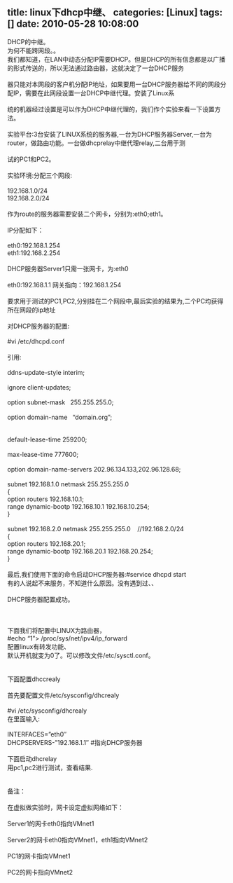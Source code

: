 title: linux下dhcp中继、
categories: [Linux]
tags: []
date: 2010-05-28 10:08:00
---
DHCP的中继。<br />为何不能跨网段。。<br />我们都知道，在LAN中动态分配IP需要DHCP。但是DHCP的所有信息都是以广播的形式传送的，所以无法通过路由器，这就决定了一台DHCP服务<br /><br />器只能对本网段的客户机分配IP地址，如果要用一台DHCP服务器给不同的网段分配IP，需要在此网段设置一台DHCP中继代理。安装了Linux系<br /><br />统的机器经过设置是可以作为DHCP中继代理的，我们作个实验来看一下设置方法。<br /><br />实验平台:3台安装了LINUX系统的服务器,一台为DHCP服务器Server,一台为router，做路由功能。一台做dhcprelay中继代理relay,二台用于测<br /><br />试的PC1和PC2。<br /><br />实验环境:分配三个网段:&#160;&#160;&#160;&#160;&#160;&#160;&#160;&#160;&#160; <br /><br />192.168.1.0/24<br />192.168.2.0/24<br /><br />作为route的服务器需要安装二个网卡，分别为:eth0;eth1。<br /><br />IP分配如下：<br /><br />eth0:192.168.1.254<br />eth1:192.168.2.254<br /><br />DHCP服务器Server1只需一张网卡，为:eth0<br /><br />eth0:192.168.1.1 网关指向：192.168.1.254<br /><br />要求用于测试的PC1,PC2,分别挂在二个网段中,最后实验的结果为,二个PC均获得所在网段的ip地址<br /><br />对DHCP服务器的配置:<br /><br />#vi /etc/dhcpd.conf<br /><br />引用:<br /><br />ddns-update-style interim;<br /><br />ignore client-updates;<br /><br />option subnet-mask&#160;&#160; 255.255.255.0;<br /><br />option domain-name&#160;&#160; “domain.org”;<br /><br /><br />default-lease-time 259200;<br /><br />max-lease-time 777600;<br /><br />option domain-name-servers 202.96.134.133,202.96.128.68;<br /><br />subnet 192.168.1.0 netmask 255.255.255.0 <br />{<br />option routers 192.168.10.1;<br />range dynamic-bootp 192.168.10.1 192.168.10.254;<br />}<br /><br />subnet 192.168.2.0 netmask 255.255.255.0&#160;&#160;&#160; //192.168.2.0/24<br />{ <br />option routers 192.168.20.1;<br />range dynamic-bootp 192.168.20.1 192.168.20.254;<br />}<br /><br />最后,我们使用下面的命令启动DHCP服务器:#service dhcpd start<br />有的人说起不来服务，不知道什么原因。没有遇到过、、<br /><br />DHCP服务器配置成功。<br /><br /><br /><br />下面我们将配置中LINUX为路由器，<br />#echo “1”&gt; /proc/sys/net/ipv4/ip_forward<br />配置linux有转发功能、<br />默认开机就变为0了。可以修改文件/etc/sysctl.conf。<br /><br /><br />下面配置dhccrealy<br /><br />首先要配置文件/etc/sysconfig/dhcrealy <br /><br />#vi /etc/sysconfig/dhcrealy<br />在里面输入:<br /><br />INTERFACES=”eth0″<br />DHCPSERVERS-”192.168.1.1″ #指向DHCP服务器<br /><br />下面启动dhcrelay<br />用pc1,pc2进行测试，查看结果.<br /><br /><br />备注：<br /><br />在虚拟做实验时，网卡设定虚拟网络如下：<br /><br />Server1的网卡eth0指向VMnet1 <br /><br />Server2的网卡eth0指向VMnet1，eth1指向VMnet2<br /><br />PC1的网卡指向VMnet1<br /><br />PC2的网卡指向VMnet2<br /><br />